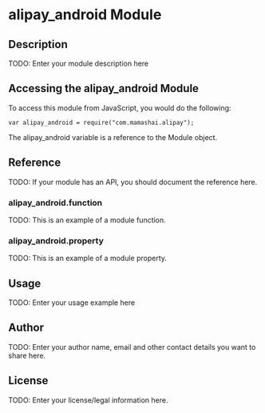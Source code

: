 # alipay_android Module

## Description

TODO: Enter your module description here

## Accessing the alipay_android Module

To access this module from JavaScript, you would do the following:

    var alipay_android = require("com.mamashai.alipay");

The alipay_android variable is a reference to the Module object.

## Reference

TODO: If your module has an API, you should document
the reference here.

### alipay_android.function

TODO: This is an example of a module function.

### alipay_android.property

TODO: This is an example of a module property.

## Usage

TODO: Enter your usage example here

## Author

TODO: Enter your author name, email and other contact
details you want to share here.

## License

TODO: Enter your license/legal information here.
